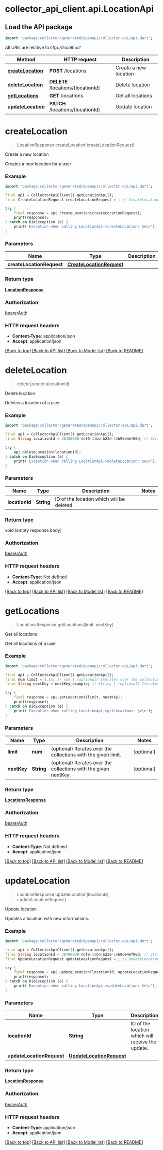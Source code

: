 # collector_api_client.api.LocationApi

## Load the API package
```dart
import 'package:collector/generated/openapi/collector-api/api.dart';
```

All URIs are relative to *http://localhost*

Method | HTTP request | Description
------------- | ------------- | -------------
[**createLocation**](LocationApi.md#createlocation) | **POST** /locations | Create a new location
[**deleteLocation**](LocationApi.md#deletelocation) | **DELETE** /locations/{locationId} | Delete location
[**getLocations**](LocationApi.md#getlocations) | **GET** /locations | Get all locations
[**updateLocation**](LocationApi.md#updatelocation) | **PATCH** /locations/{locationId} | Update location


# **createLocation**
> LocationResponse createLocation(createLocationRequest)

Create a new location

Creates a new location for a user

### Example
```dart
import 'package:collector/generated/openapi/collector-api/api.dart';

final api = CollectorApiClient().getLocationApi();
final CreateLocationRequest createLocationRequest = ; // CreateLocationRequest | 

try {
    final response = api.createLocation(createLocationRequest);
    print(response);
} catch on DioException (e) {
    print('Exception when calling LocationApi->createLocation: $e\n');
}
```

### Parameters

Name | Type | Description  | Notes
------------- | ------------- | ------------- | -------------
 **createLocationRequest** | [**CreateLocationRequest**](CreateLocationRequest.md)|  | [optional] 

### Return type

[**LocationResponse**](LocationResponse.md)

### Authorization

[bearerAuth](../README.md#bearerAuth)

### HTTP request headers

 - **Content-Type**: application/json
 - **Accept**: application/json

[[Back to top]](#) [[Back to API list]](../README.md#documentation-for-api-endpoints) [[Back to Model list]](../README.md#documentation-for-models) [[Back to README]](../README.md)

# **deleteLocation**
> deleteLocation(locationId)

Delete location

Deletes a location of a user.

### Example
```dart
import 'package:collector/generated/openapi/collector-api/api.dart';

final api = CollectorApiClient().getLocationApi();
final String locationId = 38400000-8cf0-11bd-b23e-10b96e4ef00d; // String | ID of the location which will be deleted.

try {
    api.deleteLocation(locationId);
} catch on DioException (e) {
    print('Exception when calling LocationApi->deleteLocation: $e\n');
}
```

### Parameters

Name | Type | Description  | Notes
------------- | ------------- | ------------- | -------------
 **locationId** | **String**| ID of the location which will be deleted. | 

### Return type

void (empty response body)

### Authorization

[bearerAuth](../README.md#bearerAuth)

### HTTP request headers

 - **Content-Type**: Not defined
 - **Accept**: application/json

[[Back to top]](#) [[Back to API list]](../README.md#documentation-for-api-endpoints) [[Back to Model list]](../README.md#documentation-for-models) [[Back to README]](../README.md)

# **getLocations**
> LocationsResponse getLocations(limit, nextKey)

Get all locations

Get all locations of a user

### Example
```dart
import 'package:collector/generated/openapi/collector-api/api.dart';

final api = CollectorApiClient().getLocationApi();
final num limit = 8.14; // num | (optional) Iterates over the collections with the given limit.
final String nextKey = nextKey_example; // String | (optional) Iterates over the collections with the given nextKey.

try {
    final response = api.getLocations(limit, nextKey);
    print(response);
} catch on DioException (e) {
    print('Exception when calling LocationApi->getLocations: $e\n');
}
```

### Parameters

Name | Type | Description  | Notes
------------- | ------------- | ------------- | -------------
 **limit** | **num**| (optional) Iterates over the collections with the given limit. | [optional] 
 **nextKey** | **String**| (optional) Iterates over the collections with the given nextKey. | [optional] 

### Return type

[**LocationsResponse**](LocationsResponse.md)

### Authorization

[bearerAuth](../README.md#bearerAuth)

### HTTP request headers

 - **Content-Type**: Not defined
 - **Accept**: application/json

[[Back to top]](#) [[Back to API list]](../README.md#documentation-for-api-endpoints) [[Back to Model list]](../README.md#documentation-for-models) [[Back to README]](../README.md)

# **updateLocation**
> LocationResponse updateLocation(locationId, updateLocationRequest)

Update location

Updates a location with new informations.

### Example
```dart
import 'package:collector/generated/openapi/collector-api/api.dart';

final api = CollectorApiClient().getLocationApi();
final String locationId = 38400000-8cf0-11bd-b23e-10b96e4ef00d; // String | ID of the location which will receive the update.
final UpdateLocationRequest updateLocationRequest = ; // UpdateLocationRequest | 

try {
    final response = api.updateLocation(locationId, updateLocationRequest);
    print(response);
} catch on DioException (e) {
    print('Exception when calling LocationApi->updateLocation: $e\n');
}
```

### Parameters

Name | Type | Description  | Notes
------------- | ------------- | ------------- | -------------
 **locationId** | **String**| ID of the location which will receive the update. | 
 **updateLocationRequest** | [**UpdateLocationRequest**](UpdateLocationRequest.md)|  | [optional] 

### Return type

[**LocationResponse**](LocationResponse.md)

### Authorization

[bearerAuth](../README.md#bearerAuth)

### HTTP request headers

 - **Content-Type**: application/json
 - **Accept**: application/json

[[Back to top]](#) [[Back to API list]](../README.md#documentation-for-api-endpoints) [[Back to Model list]](../README.md#documentation-for-models) [[Back to README]](../README.md)

